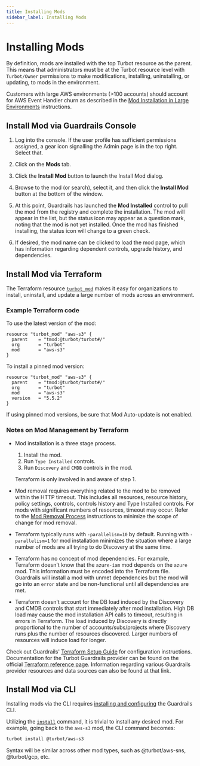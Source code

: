 ```yaml
---
title: Installing Mods
sidebar_label: Installing Mods
---
```


# Installing Mods

By definition, mods are installed with the top Turbot resource as the parent.
This means that administrators must be at the Turbot resource level with
`Turbot/Owner` permissions to make modifications, installing, uninstalling, or
updating, to mods in the environment.

Customers with large AWS environments (>100 accounts) should account for AWS
Event Handler churn as described in the
[Mod Installation in Large Environments](mods/guide/troubleshooting#new-mod-installation-process)
instructions.

## Install Mod via Guardrails Console

1. Log into the console. If the user profile has sufficient permissions
   assigned, a gear icon signalling the Admin page is in the top right. Select
   that.

2. Click on the **Mods** tab.

3. Click the **Install Mod** button to launch the Install Mod dialog.

4. Browse to the mod (or search), select it, and then click the **Install Mod**
   button at the bottom of the window.

5. At this point, Guardrails has launched the **Mod Installed** control to pull the
   mod from the registry and complete the installation. The mod will appear in
   the list, but the status icon may appear as a question mark, noting that the
   mod is not yet installed. Once the mod has finished installing, the status
   icon will change to a green check.

6. If desired, the mod name can be clicked to load the mod page, which has
   information regarding dependent controls, upgrade history, and dependencies.

## Install Mod via Terraform

The Terraform resource
[`turbot_mod`](https://www.terraform.io/docs/providers/turbot/r/mod.html) makes
it easy for organizations to install, uninstall, and update a large number of
mods across an environment.

### Example Terraform code

To use the latest version of the mod:

```hcl
resource "turbot_mod" "aws-s3" {
  parent    = "tmod:@turbot/turbot#/"
  org       = "turbot"
  mod       = "aws-s3"
}
```

To install a pinned mod version:

```hcl
resource "turbot_mod" "aws-s3" {
  parent    = "tmod:@turbot/turbot#/"
  org       = "turbot"
  mod       = "aws-s3"
  version   = "5.5.2"
}
```

If using pinned mod versions, be sure that Mod Auto-update is not enabled.

### Notes on Mod Management by Terraform

- Mod installation is a three stage process.
    1. Install the mod.
    2. Run `Type Installed` controls.
    3. Run `Discovery` and `CMDB` controls in the mod.
  
  Terraform is only involved in and aware of step 1.
- Mod removal requires everything related to the mod to be removed within the
  HTTP timeout. This includes all resources, resource history, policy settings,
  controls, controls history and Type Installed controls. For mods with
  significant numbers of resources, timeout may occur. Refer to the
  [Mod Removal Process](mods/guide/troubleshooting#mod-removal-process) instructions to
  minimize the scope of change for mod removal.
- Terraform typically runs with `-parallelism=10` by default. Running with
  `-parallelism=1` for mod installation minimizes the situation where a large
  number of mods are all trying to do Discovery at the same time.
- Terraform has no concept of mod dependencies. For example, Terraform doesn't
  know that the `azure-iam` mod depends on the `azure` mod. This information
  must be encoded into the Terraform file. Guardrails will install a mod with unmet
  dependencies but the mod will go into an `error` state and be non-functional
  until all dependencies are met.
- Terraform doesn't account for the DB load induced by the Discovery and CMDB
  controls that start immediately after mod installation. High DB load may cause
  the mod installation API calls to timeout, resulting in errors in Terraform.
  The load induced by Discovery is directly proportional to the number of
  accounts/subs/projects where Discovery runs plus the number of resources
  discovered. Larger numbers of resources will induce load for longer.

Check out Guardrails' [Terraform Setup Guide](reference/terraform/setup) for
configuration instructions. Documentation for the Turbot Guardrails provider can be found
on the official
[Terraform reference page](https://www.terraform.io/docs/providers/turbot/index.html).
Information regarding various Guardrails provider resources and data sources can
also be found at that link.

## Install Mod via CLI

Installing mods via the CLI requires
[installing and configuring](reference/cli/installation) the Guardrails CLI.

Utilizing the [`install`](reference/cli/commands/install) command, it is trivial
to install any desired mod. For example, going back to the `aws-s3` mod, the CLI
command becomes:

```bash
turbot install @turbot/aws-s3
```

Syntax will be similar across other mod types, such as @turbot/aws-sns,
@turbot/gcp, etc.
